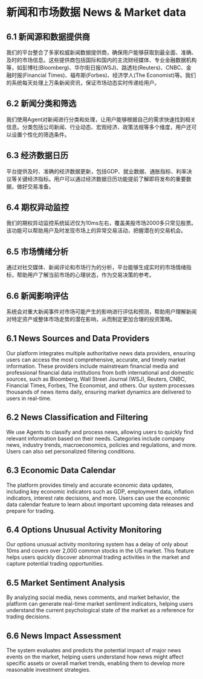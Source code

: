 # 新闻和市场数据 News & Market data

## 6.1 新闻源和数据提供商

我们的平台整合了多家权威新闻数据提供商，确保用户能够获取到最全面、准确、及时的市场信息。这些提供商包括国际和国内的主流财经媒体、专业金融数据机构等，如彭博社(Bloomberg)、华尔街日报(WSJ)、路透社(Reuters)、CNBC、金融时报(Financial Times)、福布斯(Forbes)、经济学人(The Economist)等。我们的系统每天处理上万条新闻资讯，保证市场动态实时传递给用户。

## 6.2 新闻分类和筛选

我们使用Agent对新闻进行分类和处理，让用户能够根据自己的需求快速找到相关信息。分类包括公司新闻、行业动态、宏观经济、政策法规等多个维度，用户还可以设置个性化的筛选条件。

## 6.3 经济数据日历

平台提供及时、准确的经济数据更新，包括GDP、就业数据、通胀指标、利率决议等关键经济指标。用户可以通过经济数据日历功能提前了解即将发布的重要数据，做好交易准备。

## 6.4 期权异动监控

我们的期权异动监控系统延迟仅为10ms左右，覆盖美股市场2000多只常见股票。该功能可以帮助用户及时发现市场上的异常交易活动，把握潜在的交易机会。

## 6.5 市场情绪分析

通过对社交媒体、新闻评论和市场行为的分析，平台能够生成实时的市场情绪指标，帮助用户了解当前市场的心理状态，作为交易决策的参考。

## 6.6 新闻影响评估

系统会对重大新闻事件对市场可能产生的影响进行评估和预测，帮助用户理解新闻对特定资产或整体市场走势的潜在影响，从而制定更加合理的投资策略。

## 6.1 News Sources and Data Providers

Our platform integrates multiple authoritative news data providers, ensuring users can access the most comprehensive, accurate, and timely market information. These providers include mainstream financial media and professional financial data institutions from both international and domestic sources, such as Bloomberg, Wall Street Journal (WSJ), Reuters, CNBC, Financial Times, Forbes, The Economist, and others. Our system processes thousands of news items daily, ensuring market dynamics are delivered to users in real-time.

## 6.2 News Classification and Filtering

We use Agents to classify and process news, allowing users to quickly find relevant information based on their needs. Categories include company news, industry trends, macroeconomics, policies and regulations, and more. Users can also set personalized filtering conditions.

## 6.3 Economic Data Calendar

The platform provides timely and accurate economic data updates, including key economic indicators such as GDP, employment data, inflation indicators, interest rate decisions, and more. Users can use the economic data calendar feature to learn about important upcoming data releases and prepare for trading.

## 6.4 Options Unusual Activity Monitoring

Our options unusual activity monitoring system has a delay of only about 10ms and covers over 2,000 common stocks in the US market. This feature helps users quickly discover abnormal trading activities in the market and capture potential trading opportunities.

## 6.5 Market Sentiment Analysis

By analyzing social media, news comments, and market behavior, the platform can generate real-time market sentiment indicators, helping users understand the current psychological state of the market as a reference for trading decisions.

## 6.6 News Impact Assessment

The system evaluates and predicts the potential impact of major news events on the market, helping users understand how news might affect specific assets or overall market trends, enabling them to develop more reasonable investment strategies.